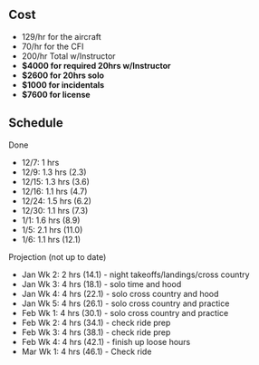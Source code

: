 ## Cost

* 129/hr for the aircraft
* 70/hr for the CFI
* 200/hr Total w/Instructor
* **$4000 for required 20hrs w/Instructor**
* **$2600 for 20hrs solo**
* **$1000 for incidentals**
* **$7600 for license**

## Schedule
Done
* 12/7:   1 hrs
* 12/9:   1.3 hrs (2.3)
* 12/15:  1.3 hrs (3.6)
* 12/16:  1.1 hrs (4.7)
* 12/24:  1.5 hrs (6.2)
* 12/30:  1.1 hrs (7.3)
* 1/1:    1.6 hrs (8.9)
* 1/5:    2.1 hrs (11.0)
* 1/6:    1.1 hrs (12.1)

Projection (not up to date)
* Jan Wk 2:  2 hrs (14.1) - night takeoffs/landings/cross country
* Jan Wk 3:  4 hrs (18.1) - solo time and hood
* Jan Wk 4:  4 hrs (22.1) - solo cross country and hood
* Jan Wk 5:  4 hrs (26.1) - solo cross country and practice
* Feb Wk 1:  4 hrs (30.1) - solo cross country and practice
* Feb Wk 2:  4 hrs (34.1) - check ride prep
* Feb Wk 3:  4 hrs (38.1) - check ride prep
* Feb Wk 4:  4 hrs (42.1) - finish up loose hours
* Mar Wk 1:  4 hrs (46.1) - Check ride